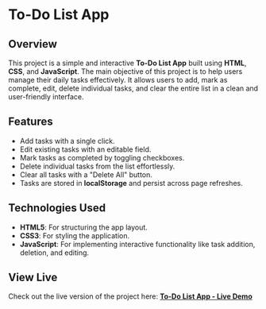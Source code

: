 <h1>To-Do List App</h1>
<h2>Overview</h2>
<p>This project is a simple and interactive <b>To-Do List App</b> built using <b>HTML</b>, <b>CSS</b>, and <b>JavaScript</b>. The main objective of this project is to help users manage their daily tasks effectively. It allows users to add, mark as complete, edit, delete individual tasks, and clear the entire list in a clean and user-friendly interface.</p>
<h2>Features</h2>
<ul>
  <li>Add tasks with a single click.</li>
  <li>Edit existing tasks with an editable field.</li>
   <li>Mark tasks as completed by toggling checkboxes.</li>
  <li>Delete individual tasks from the list effortlessly.</li>
  <li>Clear all tasks with a "Delete All" button.</li>
 <li>Tasks are stored in <b>localStorage</b> and persist across page refreshes.</li>
</ul>
<h2>Technologies Used</h2>
<ul>
  <li><b>HTML5</b>: For structuring the app layout.</li>
  <li><b>CSS3</b>: For styling the application.</li>
  <li><b>JavaScript</b>: For implementing interactive functionality like task addition, deletion, and editing.</li>
</ul>
<h2>View Live</h2>
<p>Check out the live version of the project here:  
<a href="https://kartik-sonar123.github.io/To-Do-List-App/" target="_blank"><b>To-Do List App - Live Demo</b></a></p>
